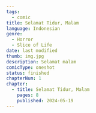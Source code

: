```yaml
---
tags:
  - comic
title: Selamat Tidur, Malam
language: Indonesian
genre:
  - Horror
  - Slice of Life
date: last modified
thumb: img.jpg
description: Selamat malam
comicType: oneshot
status: finished
chapterNum: 1
chapter:
  - title: Selamat Tidur, Malam
    pages: 8
    published: 2024-05-19
---
```

